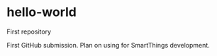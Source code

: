 # hello-world
First repository

First GitHub submission.  Plan on using for SmartThings development.
